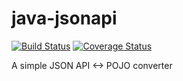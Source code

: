 # java-jsonapi

[![Build Status](https://travis-ci.org/mbarberot/java-jsonapi.svg?branch=master)](https://travis-ci.org/mbarberot/java-jsonapi)
[![Coverage Status](https://coveralls.io/repos/github/mbarberot/java-jsonapi/badge.svg?branch=master)](https://coveralls.io/github/mbarberot/java-jsonapi?branch=master)

A simple JSON API <-> POJO converter
